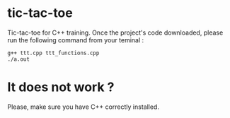 # tic-tac-toe
Tic-tac-toe for C++ training. 
Once the project's code downloaded, please run the following command from your teminal : 
```
g++ ttt.cpp ttt_functions.cpp
./a.out
```
# It does not work ? 
Please, make sure you have C++ correctly installed. 
